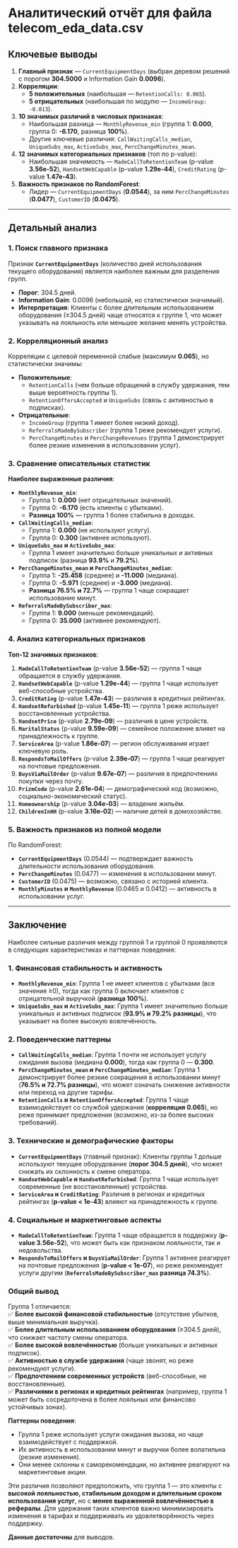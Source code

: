 

# Аналитический отчёт для файла telecom_eda_data.csv  

## Ключевые выводы  
1. **Главный признак** — `CurrentEquipmentDays` (выбран деревом решений с порогом **304.5000** и Information Gain **0.0096**).  
2. **Корреляции**:  
   - **5 положительных** (наибольшая — `RetentionCalls: 0.065`).  
   - **5 отрицательных** (наибольшая по модулю — `IncomeGroup: -0.013`).  
3. **10 значимых различий в числовых признаках**:  
   - Наибольшая разница — `MonthlyRevenue_min` (группа 1: **0.000**, группа 0: **-6.170**, разница **100%**).  
   - Другие ключевые различия: `CallWaitingCalls_median`, `UniqueSubs_max`, `ActiveSubs_max`, `PercChangeMinutes_mean`.  
4. **12 значимых категориальных признаков** (топ по p-value):  
   - Наибольшая значимость — `MadeCallToRetentionTeam` (p-value **3.56e-52**), `HandsetWebCapable` (p-value **1.29e-44**), `CreditRating` (p-value **1.47e-43**).  
5. **Важность признаков по RandomForest**:  
   - Лидер — `CurrentEquipmentDays` (**0.0544**), за ним `PercChangeMinutes` (**0.0477**), `CustomerID` (**0.0475**).  

---

## Детальный анализ  
### 1. Поиск главного признака  
Признак **`CurrentEquipmentDays`** (количество дней использования текущего оборудования) является наиболее важным для разделения групп.  
- **Порог**: 304.5 дней.  
- **Information Gain**: 0.0096 (небольшой, но статистически значимый).  
- **Интерпретация**: Клиенты с более длительным использованием оборудования (≥304.5 дней) чаще относятся к группе 1, что может указывать на лояльность или меньшее желание менять устройства.  

### 2. Корреляционный анализ  
Корреляции с целевой переменной слабые (максимум **0.065**), но статистически значимы:  
- **Положительные**:  
  - `RetentionCalls` (чем больше обращений в службу удержания, тем выше вероятность группы 1).  
  - `RetentionOffersAccepted` и `UniqueSubs` (связь с активностью в подписках).  
- **Отрицательные**:  
  - `IncomeGroup` (группа 1 имеет более низкий доход).  
  - `ReferralsMadeBySubscriber` (группа 1 реже рекомендует услуги).  
  - `PercChangeMinutes` и `PercChangeRevenues` (группа 1 демонстрирует более резкие изменения в использовании услуг).  

### 3. Сравнение описательных статистик  
**Наиболее выраженные различия**:  
- **`MonthlyRevenue_min`**:  
  - Группа 1: **0.000** (нет отрицательных значений).  
  - Группа 0: **-6.170** (есть клиенты с убытками).  
  - **Разница 100%** — группа 1 более стабильна в доходах.  
- **`CallWaitingCalls_median`**:  
  - Группа 1: **0.000** (не используют услугу).  
  - Группа 0: **0.300** (активнее используют).  
- **`UniqueSubs_max` и `ActiveSubs_max`**:  
  - Группа 1 имеет значительно больше уникальных и активных подписок (разница **93.9%** и **79.2%**).  
- **`PercChangeMinutes_mean` и `PercChangeMinutes_median`**:  
  - Группа 1: **-25.458** (среднее) и **-11.000** (медиана).  
  - Группа 0: **-5.971** (среднее) и **-3.000** (медиана).  
  - **Разница 76.5% и 72.7%** — группа 1 чаще сокращает использование минут.  
- **`ReferralsMadeBySubscriber_max`**:  
  - Группа 1: **9.000** (меньше рекомендаций).  
  - Группа 0: **35.000** (активнее рекомендуют).  

### 4. Анализ категориальных признаков  
**Топ-12 значимых признаков**:  
1. **`MadeCallToRetentionTeam`** (p-value **3.56e-52**) — группа 1 чаще обращается в службу удержания.  
2. **`HandsetWebCapable`** (p-value **1.29e-44**) — группа 1 чаще использует веб-способные устройства.  
3. **`CreditRating`** (p-value **1.47e-43**) — различия в кредитных рейтингах.  
4. **`HandsetRefurbished`** (p-value **1.45e-11**) — группа 1 реже использует восстановленные устройства.  
5. **`HandsetPrice`** (p-value **2.79e-09**) — различия в цене устройств.  
6. **`MaritalStatus`** (p-value **9.59e-09**) — семейное положение влияет на принадлежность к группе.  
7. **`ServiceArea`** (p-value **1.86e-07**) — регион обслуживания играет ключевую роль.  
8. **`RespondsToMailOffers`** (p-value **2.39e-07**) — группа 1 чаще реагирует на почтовые предложения.  
9. **`BuysViaMailOrder`** (p-value **9.67e-07**) — различия в предпочтениях покупки через почту.  
10. **`PrizmCode`** (p-value **2.61e-04**) — демографический код (возможно, социально-экономический статус).  
11. **`Homeownership`** (p-value **3.04e-03**) — владение жильём.  
12. **`ChildrenInHH`** (p-value **3.16e-02**) — наличие детей в домохозяйстве.  

### 5. Важность признаков из полной модели  
По RandomForest:  
- **`CurrentEquipmentDays`** (0.0544) — подтверждает важность длительности использования оборудования.  
- **`PercChangeMinutes`** (0.0477) — изменения в использовании минут.  
- **`CustomerID`** (0.0475) — возможно, связано с историей клиента.  
- **`MonthlyMinutes` и `MonthlyRevenue`** (0.0465 и 0.0412) — активность в использовании услуг.  

---

## Заключение  
Наиболее сильные различия между группой 1 и группой 0 проявляются в следующих характеристиках и паттернах поведения:  

### **1. Финансовая стабильность и активность**  
- **`MonthlyRevenue_min`**: Группа 1 не имеет клиентов с убытками (все значения ≥0), тогда как группа 0 включает клиентов с отрицательной выручкой (**разница 100%**).  
- **`UniqueSubs_max` и `ActiveSubs_max`**: Группа 1 имеет значительно больше уникальных и активных подписок (**93.9% и 79.2% разницы**), что указывает на более высокую вовлечённость.  

### **2. Поведенческие паттерны**  
- **`CallWaitingCalls_median`**: Группа 1 почти не использует услугу ожидания вызова (медиана **0.000**), тогда как группа 0 — **0.300**.  
- **`PercChangeMinutes_mean` и `PercChangeMinutes_median`**: Группа 1 демонстрирует более резкие сокращения в использовании минут (**76.5% и 72.7% разницы**), что может означать снижение активности или переход на другие тарифы.  
- **`RetentionCalls` и `RetentionOffersAccepted`**: Группа 1 чаще взаимодействует со службой удержания (**корреляция 0.065**), но реже принимает предложения (возможно, из-за более высоких требований).  

### **3. Технические и демографические факторы**  
- **`CurrentEquipmentDays`** (главный признак): Клиенты группы 1 дольше используют текущее оборудование (**порог 304.5 дней**), что может снижать их склонность к смене оператора.  
- **`HandsetWebCapable` и `HandsetRefurbished`**: Группа 1 чаще использует современные (не восстановленные) устройства.  
- **`ServiceArea` и `CreditRating`**: Различия в регионах и кредитных рейтингах (**p-value < 1e-43**) влияют на принадлежность к группе.  

### **4. Социальные и маркетинговые аспекты**  
- **`MadeCallToRetentionTeam`**: Группа 1 чаще обращается в поддержку (**p-value 3.56e-52**), что может быть как признаком лояльности, так и недовольства.  
- **`RespondsToMailOffers` и `BuysViaMailOrder`**: Группа 1 активнее реагирует на почтовые предложения (**p-value < 1e-07**), но реже рекомендует услуги другим (**`ReferralsMadeBySubscriber_max` разница 74.3%**).  

### **Общий вывод**  
Группа 1 отличается:  
✅ **Более высокой финансовой стабильностью** (отсутствие убытков, выше минимальная выручка).  
✅ **Более длительным использованием оборудования** (≥304.5 дней), что снижает частоту смены оператора.  
✅ **Более высокой вовлечённостью** (больше уникальных и активных подписок).  
✅ **Активностью в службе удержания** (чаще звонят, но реже рекомендуют услуги).  
✅ **Предпочтением современных устройств** (веб-способные, не восстановленные).  
✅ **Различиями в регионах и кредитных рейтингах** (например, группа 1 может быть сосредоточена в более лояльных или финансово устойчивых зонах).  

**Паттерны поведения**:  
- Группа 1 реже использует услуги ожидания вызова, но чаще взаимодействует с поддержкой.  
- Их активность в использовании минут и выручки более волатильна (резкие изменения).  
- Они менее склонны к саморекомендации, но активнее реагируют на маркетинговые акции.  

Эти различия позволяют предположить, что группа 1 — это клиенты с **высокой лояльностью, стабильным доходом и длительным сроком использования услуг**, но с **менее выраженной вовлечённостью в рефералы**. Для удержания таких клиентов важно минимизировать изменения в тарифах и поддерживать их удовлетворённость через поддержку.  

**Данные достаточны** для выводов.